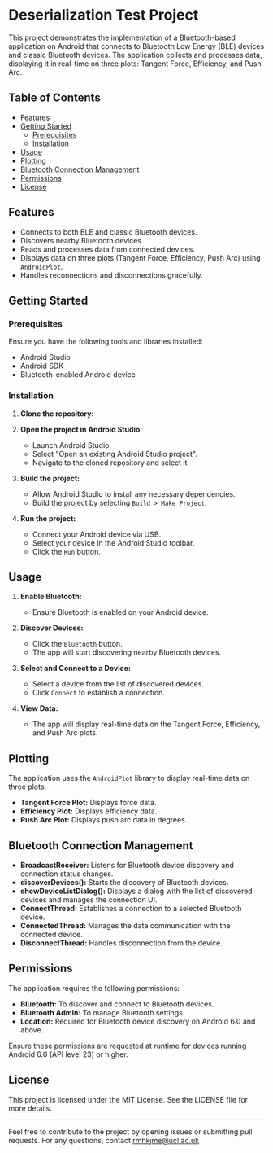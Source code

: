 
# Deserialization Test Project

This project demonstrates the implementation of a Bluetooth-based application on Android that connects to Bluetooth Low Energy (BLE) devices and classic Bluetooth devices. The application collects and processes data, displaying it in real-time on three plots: Tangent Force, Efficiency, and Push Arc.

## Table of Contents

-   [Features](#features)
-   [Getting Started](#getting-started)
    -   [Prerequisites](#prerequisites)
    -   [Installation](#installation)
-   [Usage](#usage)
-   [Plotting](#plotting)
-   [Bluetooth Connection Management](#bluetooth-connection-management)
-   [Permissions](#permissions)
-   [License](#license)

## Features

-   Connects to both BLE and classic Bluetooth devices.
-   Discovers nearby Bluetooth devices.
-   Reads and processes data from connected devices.
-   Displays data on three plots (Tangent Force, Efficiency, Push Arc) using `AndroidPlot`.
-   Handles reconnections and disconnections gracefully.

## Getting Started

### Prerequisites

Ensure you have the following tools and libraries installed:

-   Android Studio
-   Android SDK
-   Bluetooth-enabled Android device

### Installation

1.  **Clone the repository:**
2.  **Open the project in Android Studio:**
    
    -   Launch Android Studio.
    -   Select "Open an existing Android Studio project".
    -   Navigate to the cloned repository and select it.
3.  **Build the project:**
    
    -   Allow Android Studio to install any necessary dependencies.
    -   Build the project by selecting `Build > Make Project`.
4.  **Run the project:**
    
    -   Connect your Android device via USB.
    -   Select your device in the Android Studio toolbar.
    -   Click the `Run` button.

## Usage

1.  **Enable Bluetooth:**
    
    -   Ensure Bluetooth is enabled on your Android device.
2.  **Discover Devices:**
    
    -   Click the `Bluetooth` button.
    -   The app will start discovering nearby Bluetooth devices.
3.  **Select and Connect to a Device:**
    
    -   Select a device from the list of discovered devices.
    -   Click `Connect` to establish a connection.
4.  **View Data:**
    
    -   The app will display real-time data on the Tangent Force, Efficiency, and Push Arc plots.

## Plotting

The application uses the `AndroidPlot` library to display real-time data on three plots:

-   **Tangent Force Plot:** Displays force data.
-   **Efficiency Plot:** Displays efficiency data.
-   **Push Arc Plot:** Displays push arc data in degrees.

## Bluetooth Connection Management

-   **BroadcastReceiver:** Listens for Bluetooth device discovery and connection status changes.
-   **discoverDevices():** Starts the discovery of Bluetooth devices.
-   **showDeviceListDialog():** Displays a dialog with the list of discovered devices and manages the connection UI.
-   **ConnectThread:** Establishes a connection to a selected Bluetooth device.
-   **ConnectedThread:** Manages the data communication with the connected device.
-   **DisconnectThread:** Handles disconnection from the device.

## Permissions

The application requires the following permissions:

-   **Bluetooth:** To discover and connect to Bluetooth devices.
-   **Bluetooth Admin:** To manage Bluetooth settings.
-   **Location:** Required for Bluetooth device discovery on Android 6.0 and above.

Ensure these permissions are requested at runtime for devices running Android 6.0 (API level 23) or higher.

## License

This project is licensed under the MIT License. See the LICENSE file for more details.

----------

Feel free to contribute to the project by opening issues or submitting pull requests. For any questions, contact rmhkjme@ucl.ac.uk
